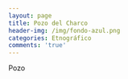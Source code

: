 ```yaml
---
layout: page
title: Pozo del Charco
header-img: /img/fondo-azul.png
categories: Etnográfico
comments: 'true'
---
```



Pozo

<div class="photo-gallery">
<ul>
</ul>
</div>

